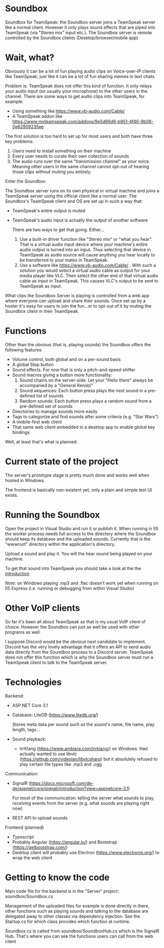 # Soundbox
Soundbox for TeamSpeak: the Soundbox server joins a TeamSpeak server like a normal client. However it only plays sound effects that are piped into TeamSpeak (via "Stereo mix" input etc.). The Soundbox server is remote controlled by the Soundbox clients (Desktop/browser/mobile app)

# Wait, what?
Obviously it can be a lot of fun playing audio clips on Voice-over-IP clients like TeamSpeak; just like it can be a lot of fun sharing memes in text chats.

Problem is: TeamSpeak does not offer this kind of function. It only relays your audio input (so usually your microphone) to the other users in the channel. There are some ways to get audio clips into TeamSpeak, for example:
* Using something like https://www.vb-audio.com/Cable/
* A TeamSpeak addon like https://www.myteamspeak.com/addons/9e5d66d9-b951-4f46-9b08-0e62909235ee

The first solution is too hard to set up for most users and both have three key problems:
1. Users need to install something on their machine
1. Every user needs to curate their own collection of sounds
1. The audio runs over the same "transmission channel" as your voice. Meaning other users in the same channel cannot opt-out of hearing those clips without muting you entirely.

Enter the Soundbox:

The Soundbox server runs on its own physical or virtual machine and joins a TeamSpeak server using the official client like a normal user.
The Soundbox's TeamSpeak client and OS are set up in such a way that:
* TeamSpeak's entire output is muted
* TeamSpeak's audio input is actually the output of another software

  There are two ways to get that going. Either...
  1. Use a built-in driver function like "Stereo mix" or "what you hear".
That is a virtual audio input device where your machine's entire audio output is turned into an input. Thus selecting that device in TeamSpeak as audio source will cause anything you hear locally to be transferred to your mates in TeamSpeak.
  2. Use a software like https://www.vb-audio.com/Cable/ . With such a solution you would select a virtual audio cable as output for your media player like VLC. Then select the other end of that virtual audio cable as input in TeamSpeak. This causes VLC's output to be sent to TeamSpeak as input.

What clips the Soundbox Server is playing is controlled from a web app where everyone can upload and share their sounds.
Once set up by a hoster it's easy for users to join the fun...or to opt-out of it by muting the Soundbox client in their TeamSpeak.

# Functions

Other than the obvious (that is, playing sounds) the Soundbox offers the following features:
* Volume control, both global and on a per-sound basis
* A global Stop button
* Sound effects. For now that is only a pitch-and-speed shifter
* Sound macros giving a button more functionality:
  1. Sound chains on the server-side: Let your "Hello there" always be accompanied by a "General Kenobi"
  2. Sound sequences: Each button press plays the next sound in a pre-defined list of sounds
  3. Random sounds: Each button press plays a random sound from a pre-defined set of sounds
* Directories to manage sounds more easily
* Tags to categorize and find sounds after some criteria (e.g. "Star Wars")
* A mobile-first web client
* That same web client embedded in a desktop app to enable global key bindings

Well, at least that's what is planned:

# Current state of the project

The server's prototype stage is pretty much done and works well when hosted in Windows.

The frontend is basically non-existent yet, only a plain and simple test UI exists.

# Running the Soundbox

Open the project in Visual Studio and run it or publish it.
When running in IIS the worker process needs full access to the directory where the Soundbox should keep its database and the uploaded sounds.
Currently that is the "wwwroot" directory within the application's directory.

Upload a sound and play it. You will the hear sound being played on your machine.

To get that sound into TeamSpeak you should take a look at the the [introduction](#wait-what)

*Note*: on Windows playing .mp3 and .flac doesn't work yet when running on IIS Express (i.e. running or debugging from within Visual Studio)

# Other VoIP clients

So far it's been all about TeamSpeak as that is my usual VoIP client of choice.
However the Soundbox can just as well be used with other programs as well.

I suppose Discord would be the obvious next candidate to implement.
Discord has the very lovely advantage that it offers an API to send audio data directly from the Soundbox process to a Discord server. TeamSpeak does not offer this function which is why the Soundbox server must run a TeamSpeak client to talk to the TeamSpeak server.

# Technologies

Backend:
* ASP.NET Core 3.1
* Database: LiteDB (https://www.litedb.org/)

  Stores meta data per sound such as the sound's name, file name, play length, tags...

* Sound playback:
  * IrrKlang (https://www.ambiera.com/irrklang/) on Windows. Had actually wanted to use libvlc (https://github.com/videolan/libvlcsharp) but it absolutely refused to play certain file types like .mp3 and .ogg

Communication:
* SignalR (https://docs.microsoft.com/de-de/aspnet/core/signalr/introduction?view=aspnetcore-3.1)

  For most of the communication: telling the server what sounds to play, receiving events from the server (e.g. what sounds are playing right now)
* REST API to upload sounds

Frontend (planned)
* Typescript
* Probably Angular (https://angular.io/) and Bootstrap (https://getbootstrap.com/)
* Desktop client will probably use Electron (https://www.electronjs.org/) to wrap the web client

# Getting to know the code

Main code file for the backend is in the "Server" project: soundbox/Soundbox.cs

Management of the uploaded files for example is done directly in there, other functions such as playing sounds and talking to the database are delegated away to other classes via dependency injection.
See the Startup.cs for which class provides which function at runtime.

Soundbox.cs is called from soundbox/SoundboxHub.cs which is the SignalR Hub. That's where you can see the functions users can call from the web client
